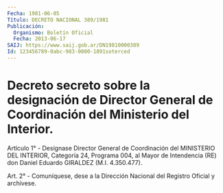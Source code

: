 ```yaml
---
Fecha: 1981-06-05
Título: DECRETO NACIONAL 389/1981
Publicación:
  Organismo: Boletín Oficial
  Fecha: 2013-06-17
SAIJ: https://www.saij.gob.ar/DN19810000389
Id: 123456789-0abc-983-0000-1891soterced
---
```

# Decreto secreto sobre la designación de Director General de Coordinación del Ministerio del Interior.

<a id="1"></a>
Artículo 1° - Desígnase Director General de Coordinación del MINISTERIO DEL INTERIOR, Categoría 24, Programa 004, al Mayor de Intendencia (RE) don Daniel Eduardo GIRALDEZ (M.I. 4.350.477).

<a id="2"></a>
Art. 2° - Comuníquese, dese a la Dirección Nacional del Registro Oficial y archívese.